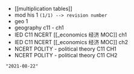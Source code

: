 - [[multiplication tables]]
- mod his 1 `(1/1) --> revision number`
- geo 1
- geography c11 - ch1
- IED C11 NCERT [[_economics 经济 MOC]] ch1
- IED C11 NCERT [[_economics 经济 MOC]] ch2
- NCERT POLITY - political theory C11 CH1
- NCERT POLITY - political theory C11 CH2

```query 2021-12-31 03:01
"2021-08-22"
```
